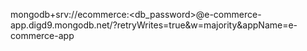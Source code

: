 mongodb+srv://ecommerce:<db_password>@e-commerce-app.digd9.mongodb.net/?retryWrites=true&w=majority&appName=e-commerce-app